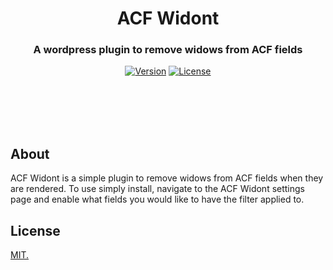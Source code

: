 
<h1 align="center">ACF Widont</h1>
<h3 align="center">A wordpress plugin to remove widows from ACF fields</h3>

<div align="center">
  <!-- Version -->
  <a href="#"><img src="https://img.shields.io/badge/version-1.0.0-green.svg?style=flat-square" alt="Version"/></a>
  <!-- License -->
  <a href="https://raw.githubusercontent.com/obelmont/acf-widont/master/acf_widont/LICENSE.txt"><img src="https://img.shields.io/badge/license-MIT-blue.svg?style=flat-square" alt="License" /></a>
</div>

<br><br><br><br>

## About

ACF Widont is a simple plugin to remove widows from ACF fields when they are rendered.
To use simply install, navigate to the ACF Widont settings page and enable what fields you would like to have the filter applied to.

## License
[MIT.](https://tldrlegal.com/license/mit-license)
